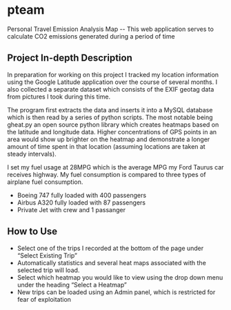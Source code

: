 pteam
=====

Personal Travel Emission Analysis Map -- This web application serves to calculate CO2 emissions generated during a period of time

Project In-depth Description
---
In preparation for working on this project I tracked my location information using the Google Latitude application over the course of several months. I also collected a separate dataset which consists of the EXIF geotag data from pictures I took during this time.

The program first extracts the data and inserts it into a MySQL database which is then read by a series of python scripts. The most notable being gheat.py an open source python library which creates heatmaps based on the latitude and longitude data. Higher concentrations of GPS points in an area would show up brighter on the heatmap and demonstrate a longer amount of time spent in that location (assuming locations are taken at steady intervals).

I set my fuel usage at 28MPG which is the average MPG my Ford Taurus car receives highway. My fuel consumption is compared to three types of airplane fuel consumption.

 * Boeing 747 fully loaded with 400 passengers
 * Airbus A320 fully loaded with 87 passengers
 * Private Jet with crew and 1 passanger


How to Use
---
 * Select one of the trips I recorded at the bottom of the page under “Select Existing Trip”
 * Automatically statistics and several heat maps associated with the selected trip will load.
 * Select which heatmap you would like to view using the drop down menu under the heading “Select a Heatmap”
 * New trips can be loaded using an Admin panel, which is restricted for fear of exploitation


